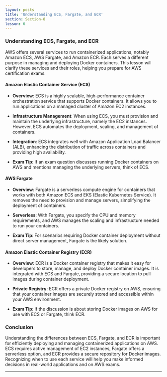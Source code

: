 ```yaml
---
layout: posts
title: 'Understanding ECS, Fargate, and ECR'
section: Section-8
lesson: 6
---
```


### Understanding ECS, Fargate, and ECR

AWS offers several services to run containerized applications, notably Amazon ECS, AWS Fargate, and Amazon ECR. Each serves a different purpose in managing and deploying Docker containers. This lesson will clarify these services and their roles, helping you prepare for AWS certification exams.

<!-- pagebreak -->

#### Amazon Elastic Container Service (ECS)

- **Overview**: ECS is a highly scalable, high-performance container orchestration service that supports Docker containers. It allows you to run applications on a managed cluster of Amazon EC2 instances.

- **Infrastructure Management**: When using ECS, you must provision and maintain the underlying infrastructure, namely the EC2 instances. However, ECS automates the deployment, scaling, and management of containers.

- **Integration**: ECS integrates well with Amazon Application Load Balancer (ALB), enhancing the distribution of traffic across containers and providing high availability.

- **Exam Tip**: If an exam question discusses running Docker containers on AWS and mentions managing the underlying servers, think of ECS.

<!-- pagebreak -->

#### AWS Fargate

- **Overview**: Fargate is a serverless compute engine for containers that works with both Amazon ECS and EKS (Elastic Kubernetes Service). It removes the need to provision and manage servers, simplifying the deployment of containers.

- **Serverless**: With Fargate, you specify the CPU and memory requirements, and AWS manages the scaling and infrastructure needed to run your containers.

- **Exam Tip**: For scenarios requiring Docker container deployment without direct server management, Fargate is the likely solution.

<!-- pagebreak -->

#### Amazon Elastic Container Registry (ECR)

- **Overview**: ECR is a Docker container registry that makes it easy for developers to store, manage, and deploy Docker container images. It is integrated with ECS and Fargate, providing a secure location to pull images during container deployment.

- **Private Registry**: ECR offers a private Docker registry on AWS, ensuring that your container images are securely stored and accessible within your AWS environment.

- **Exam Tip**: If the discussion is about storing Docker images on AWS for use with ECS or Fargate, think ECR.

<!-- pagebreak -->

### Conclusion

Understanding the differences between ECS, Fargate, and ECR is important for efficiently deploying and managing containerized applications on AWS. ECS requires active management of EC2 instances, Fargate offers a serverless option, and ECR provides a secure repository for Docker images. Recognizing when to use each service will help you make informed decisions in real-world applications and on AWS exams.

---

